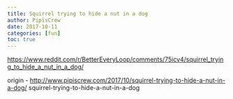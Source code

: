 ```yaml
---
title: Squirrel trying to hide a nut in a dog
author: PipisCrew
date: 2017-10-11
categories: [fun]
toc: true
---
```


https://www.reddit.com/r/BetterEveryLoop/comments/75icv4/squirrel_trying_to_hide_a_nut_in_a_dog/

origin - http://www.pipiscrew.com/2017/10/squirrel-trying-to-hide-a-nut-in-a-dog/ squirrel-trying-to-hide-a-nut-in-a-dog